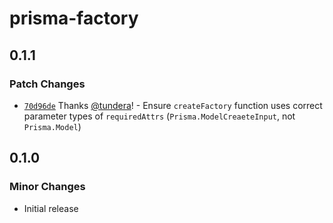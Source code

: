 # prisma-factory

## 0.1.1

### Patch Changes

- [`70d96de`](https://github.com/echobind/prisma-factory/commit/70d96de4aedc9daf2509fb1c92fae6c432037c14) Thanks [@tundera](https://github.com/tundera)! - Ensure `createFactory` function uses correct parameter types of `requiredAttrs` (`Prisma.ModelCreaeteInput`, not `Prisma.Model`)

## 0.1.0

### Minor Changes

- Initial release
